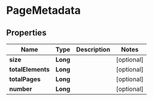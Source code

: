 

# PageMetadata


## Properties

Name | Type | Description | Notes
------------ | ------------- | ------------- | -------------
**size** | **Long** |  |  [optional]
**totalElements** | **Long** |  |  [optional]
**totalPages** | **Long** |  |  [optional]
**number** | **Long** |  |  [optional]



